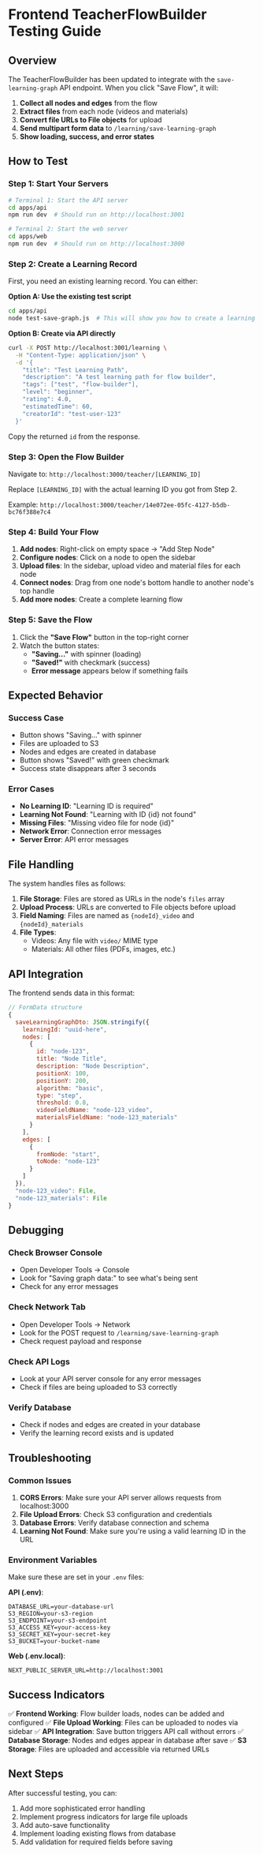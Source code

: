 # Frontend TeacherFlowBuilder Testing Guide

## Overview
The TeacherFlowBuilder has been updated to integrate with the `save-learning-graph` API endpoint. When you click "Save Flow", it will:

1. **Collect all nodes and edges** from the flow
2. **Extract files** from each node (videos and materials)
3. **Convert file URLs to File objects** for upload
4. **Send multipart form data** to `/learning/save-learning-graph`
5. **Show loading, success, and error states**

## How to Test

### Step 1: Start Your Servers
```bash
# Terminal 1: Start the API server
cd apps/api
npm run dev  # Should run on http://localhost:3001

# Terminal 2: Start the web server  
cd apps/web
npm run dev  # Should run on http://localhost:3000
```

### Step 2: Create a Learning Record
First, you need an existing learning record. You can either:

**Option A: Use the existing test script**
```bash
cd apps/api
node test-save-graph.js  # This will show you how to create a learning first
```

**Option B: Create via API directly**
```bash
curl -X POST http://localhost:3001/learning \
  -H "Content-Type: application/json" \
  -d '{
    "title": "Test Learning Path",
    "description": "A test learning path for flow builder",
    "tags": ["test", "flow-builder"],
    "level": "beginner",
    "rating": 4.0,
    "estimatedTime": 60,
    "creatorId": "test-user-123"
  }'
```

Copy the returned `id` from the response.

### Step 3: Open the Flow Builder
Navigate to: `http://localhost:3000/teacher/[LEARNING_ID]`

Replace `[LEARNING_ID]` with the actual learning ID you got from Step 2.

Example: `http://localhost:3000/teacher/14e072ee-05fc-4127-b5db-bc76f388e7c4`

### Step 4: Build Your Flow
1. **Add nodes**: Right-click on empty space → "Add Step Node"
2. **Configure nodes**: Click on a node to open the sidebar
3. **Upload files**: In the sidebar, upload video and material files for each node
4. **Connect nodes**: Drag from one node's bottom handle to another node's top handle
5. **Add more nodes**: Create a complete learning flow

### Step 5: Save the Flow
1. Click the **"Save Flow"** button in the top-right corner
2. Watch the button states:
   - **"Saving..."** with spinner (loading)
   - **"Saved!"** with checkmark (success)
   - **Error message** appears below if something fails

## Expected Behavior

### Success Case
- Button shows "Saving..." with spinner
- Files are uploaded to S3
- Nodes and edges are created in database
- Button shows "Saved!" with green checkmark
- Success state disappears after 3 seconds

### Error Cases
- **No Learning ID**: "Learning ID is required"
- **Learning Not Found**: "Learning with ID {id} not found"
- **Missing Files**: "Missing video file for node {id}"
- **Network Error**: Connection error messages
- **Server Error**: API error messages

## File Handling

The system handles files as follows:

1. **File Storage**: Files are stored as URLs in the node's `files` array
2. **Upload Process**: URLs are converted to File objects before upload
3. **Field Naming**: Files are named as `{nodeId}_video` and `{nodeId}_materials`
4. **File Types**: 
   - Videos: Any file with `video/` MIME type
   - Materials: All other files (PDFs, images, etc.)

## API Integration

The frontend sends data in this format:

```javascript
// FormData structure
{
  saveLearningGraphDto: JSON.stringify({
    learningId: "uuid-here",
    nodes: [
      {
        id: "node-123",
        title: "Node Title",
        description: "Node Description", 
        positionX: 100,
        positionY: 200,
        algorithm: "basic",
        type: "step",
        threshold: 0.8,
        videoFieldName: "node-123_video",
        materialsFieldName: "node-123_materials"
      }
    ],
    edges: [
      {
        fromNode: "start",
        toNode: "node-123"
      }
    ]
  }),
  "node-123_video": File,
  "node-123_materials": File
}
```

## Debugging

### Check Browser Console
- Open Developer Tools → Console
- Look for "Saving graph data:" to see what's being sent
- Check for any error messages

### Check Network Tab
- Open Developer Tools → Network
- Look for the POST request to `/learning/save-learning-graph`
- Check request payload and response

### Check API Logs
- Look at your API server console for any error messages
- Check if files are being uploaded to S3 correctly

### Verify Database
- Check if nodes and edges are created in your database
- Verify the learning record exists and is updated

## Troubleshooting

### Common Issues

1. **CORS Errors**: Make sure your API server allows requests from localhost:3000
2. **File Upload Errors**: Check S3 configuration and credentials
3. **Database Errors**: Verify database connection and schema
4. **Learning Not Found**: Make sure you're using a valid learning ID in the URL

### Environment Variables
Make sure these are set in your `.env` files:

**API (.env)**:
```
DATABASE_URL=your-database-url
S3_REGION=your-s3-region
S3_ENDPOINT=your-s3-endpoint
S3_ACCESS_KEY=your-access-key
S3_SECRET_KEY=your-secret-key
S3_BUCKET=your-bucket-name
```

**Web (.env.local)**:
```
NEXT_PUBLIC_SERVER_URL=http://localhost:3001
```

## Success Indicators

✅ **Frontend Working**: Flow builder loads, nodes can be added and configured
✅ **File Upload Working**: Files can be uploaded to nodes via sidebar
✅ **API Integration**: Save button triggers API call without errors
✅ **Database Storage**: Nodes and edges appear in database after save
✅ **S3 Storage**: Files are uploaded and accessible via returned URLs

## Next Steps

After successful testing, you can:
1. Add more sophisticated error handling
2. Implement progress indicators for large file uploads
3. Add auto-save functionality
4. Implement loading existing flows from database
5. Add validation for required fields before saving